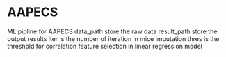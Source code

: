 # AAPECS
ML pipline for AAPECS
data_path store the raw data
result_path store the output results
iter is the number of iteration in mice imputation
thres is the threshold for correlation feature selection in linear regression model
